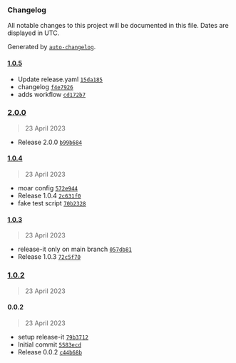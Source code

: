### Changelog

All notable changes to this project will be documented in this file. Dates are displayed in UTC.

Generated by [`auto-changelog`](https://github.com/CookPete/auto-changelog).

#### [1.0.5](https://github.com/novakps/please-release-me/compare/2.0.0...1.0.5)

- Update release.yaml [`15da185`](https://github.com/novakps/please-release-me/commit/15da185c6b64f96ede1febd3384e7e39448135c2)
- changelog [`f4e7926`](https://github.com/novakps/please-release-me/commit/f4e7926599d706f415daa3efc3e4b49ce9361fc7)
- adds workflow [`cd172b7`](https://github.com/novakps/please-release-me/commit/cd172b778713c4902c7d5314cb8a7353cfdc727e)

### [2.0.0](https://github.com/novakps/please-release-me/compare/1.0.4...2.0.0)

> 23 April 2023

- Release 2.0.0 [`b99b684`](https://github.com/novakps/please-release-me/commit/b99b68407c4f1c561afb8406b66fc90a2a0c1d26)

#### [1.0.4](https://github.com/novakps/please-release-me/compare/1.0.3...1.0.4)

> 23 April 2023

- moar config [`572e944`](https://github.com/novakps/please-release-me/commit/572e944f6342faa07719c653ab863035fe89fc70)
- Release 1.0.4 [`2c631f0`](https://github.com/novakps/please-release-me/commit/2c631f0b5fd2205b439798f3079edad8a0c1f95c)
- fake test script [`70b2328`](https://github.com/novakps/please-release-me/commit/70b232811419264eb71c0663e940df0a94a34e70)

#### [1.0.3](https://github.com/novakps/please-release-me/compare/1.0.2...1.0.3)

> 23 April 2023

- release-it only on main branch [`057db81`](https://github.com/novakps/please-release-me/commit/057db81aec231be7616d588bf20240f81328d886)
- Release 1.0.3 [`72c5f70`](https://github.com/novakps/please-release-me/commit/72c5f704e3cf9c534c7fe90bb93b84c5376494ee)

### [1.0.2](https://github.com/novakps/please-release-me/compare/0.0.2...1.0.2)

> 23 April 2023

#### 0.0.2

> 23 April 2023

- setup release-it [`79b3712`](https://github.com/novakps/please-release-me/commit/79b3712f1bdeb42408273f5721e1c0a93f32ad73)
- Initial commit [`5583ecd`](https://github.com/novakps/please-release-me/commit/5583ecd728016923648128ec297606b4e314972f)
- Release 0.0.2 [`c44b68b`](https://github.com/novakps/please-release-me/commit/c44b68b422a420fafc409123353dc8c6b3bc91bd)

